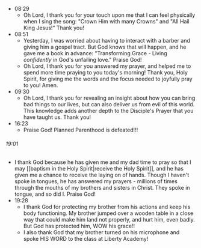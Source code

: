 - 08:29
	- Oh Lord, I thank you for your touch upon me that I can feel physically when I sing the song: "Crown Him with many Crowns" and "All Hail King Jesus!" Thank you!
- 08:51
	- Yesterday, I was worried about having to interact with a barber and giving him a gospel tract. But God knows that will happen, and he gave me a book in advance: "Transforming Grace - Living *confidently* in God's unfailing love." Praise God!
	- Oh Lord, I thank you for you answered my prayer, and helped me to spend more time praying to you today's morning! Thank you, Holy Spirit, for giving me the words and the focus needed to joyfully pray to you! Amen.
- 09:30
	- Oh Lord, I thank you for revealing an insight about how you can bring bad things to our lives, but can also deliver us from evil of this world. This knowledge adds another depth to the Disciple's Prayer that you have taught us. Thank you!
- 16:23
	- Praise God! Planned Parenthood is defeated!!!
###### 19:01
- I thank God because he has given me and my dad time to pray so that I may [[baptism in the Holy Spirit|receive the Holy Spirit]], and he has given me a chance to receive the laying on of hands. Though I haven't spoke in tongues, he has answered my prayers - millions of times through the mouths of my brothers and sisters in Christ. They spoke in tongue, and so did I. Praise God!
- 19:28
	- I thank God for protecting my brother from his actions and keep his body functioning. My brother jumped over a wooden table in a close way that could make him land not properly, and hurt him, even badly. But God has protected him, WOW his grace!!
	- I also thank God that my brother turned on his microphone and spoke HIS WORD to the class at Liberty Academy!